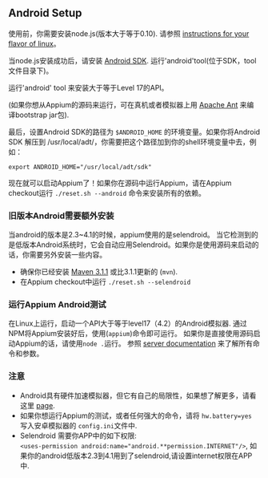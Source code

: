 ## Android Setup

使用前，你需要安装node.js(版本大于等于0.10). 请参照 [instructions for your flavor of linux](https://github.com/joyent/node/wiki/Installing-Node.js-via-package-manager)。

当node.js安装成功后，请安装 [Android SDK](http://developer.android.com/sdk/index.html).
运行'android'tool(位于SDK，tool文件目录下)。

运行'android' tool 来安装大于等于Level 17的API。

(如果你想从Appium的源码来运行，可在真机或者模拟器上用 [Apache Ant](http://ant.apache.org/) 来编译bootstrap jar包).

最后，设置Android SDK的路径为 `$ANDROID_HOME` 的环境变量。如果你将Android SDK 解压到 /usr/local/adt/，你需要把这个路径加到你的shell环境变量中去，例如：

    export ANDROID_HOME="/usr/local/adt/sdk"

现在就可以启动Appium了！如果你在源码中运行Appium，请在Appium checkout运行
`./reset.sh --android` 命令来安装所有的依赖。

### 旧版本Android需要额外安装

当android的版本是2.3~4.1的时候，appium使用的是selendroid。 当它检测到的是低版本Android系统时，它会自动应用Selendroid。如果你是使用源码来启动的话，你需要另外安装一些内容。

* 确保你已经安装 [Maven 3.1.1](http://maven.apache.org/download.cgi) 或比3.1.1更新的 (`mvn`).
* 在Appium checkout中运行 `./reset.sh --selendroid`

### 运行Appium Android测试

在Linux上运行，启动一个API大于等于level17（4.2）的Android模拟器. 通过NPM将Appium安装好后，使用(`appium`)命令即可运行。 如果你是直接使用源码启动Appium的话，请使用`node .`运行。
参照 [server documentation](/docs/en/writing-running-appium/server-args.md) 来了解所有命令和参数。

### 注意

* Android具有硬件加速模拟器，但它有自己的局限性，如果想了解更多，请看这里
  [page](/docs/cn/appium-setup/android-hax-emulator.cn.md).
* 如果你想运行Appium的测试，或者任何强大的命令，请将 `hw.battery=yes` 写入安卓模拟器的 `config.ini`文件中.
* Selendroid 需要你APP中的如下权限:         
  `<uses-permission android:name="android.**permission.INTERNET"/>`,
  如果你的android低版本2.3到4.1用到了selendroid,请设置internet权限在APP中.
